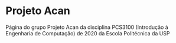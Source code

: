 # Projeto Acan
Página do grupo Projeto Acan da disciplina PCS3100 (Introdução à Engenharia de Computação) de 2020 da Escola Politécnica da USP

